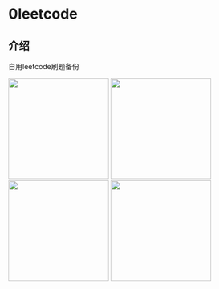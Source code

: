 # 0leetcode

## 介绍
自用leetcode刷题备份

<img src="https://gitee.com/shannon156/my-leet-code/blob/master/oiiai.gif" width="200"/>
<img src="https://gitee.com/shannon156/my-leet-code/blob/master/oiiai.gif" width="200"/>
<img src="https://gitee.com/shannon156/my-leet-code/blob/master/oiiai.gif" width="200"/>
<img src="https://gitee.com/shannon156/my-leet-code/blob/master/oiiai.gif" width="200"/>